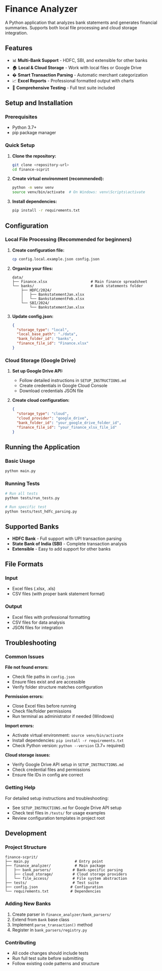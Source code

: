 # Finance Analyzer

A Python application that analyzes bank statements and generates financial summaries. Supports both local file processing and cloud storage integration.

## Features

- 📊 **Multi-Bank Support** - HDFC, SBI, and extensible for other banks
- 🏠 **Local & Cloud Storage** - Work with local files or Google Drive
- � **Smart Transaction Parsing** - Automatic merchant categorization
- 📈 **Excel Reports** - Professional formatted output with charts
- 🧪 **Comprehensive Testing** - Full test suite included

## Setup and Installation

### Prerequisites
- Python 3.7+
- pip package manager

### Quick Setup

1. **Clone the repository:**
   ```bash
   git clone <repository-url>
   cd finance-scprit
   ```

2. **Create virtual environment (recommended):**
   ```bash
   python -m venv venv
   source venv/bin/activate  # On Windows: venv\Scripts\activate
   ```

3. **Install dependencies:**
   ```bash
   pip install -r requirements.txt
   ```

## Configuration

### Local File Processing (Recommended for beginners)

1. **Create configuration file:**
   ```bash
   cp config.local.example.json config.json
   ```

2. **Organize your files:**
   ```
   data/
   ├── Finance.xlsx                    # Main finance spreadsheet
   └── banks/                          # Bank statements folder
       ├── HDFC/2024/
       │   ├── BankstatementJan.xlsx
       │   └── BankstatementFeb.xlsx
       └── SBI/2024/
           └── BankstatementJan.xlsx
   ```

3. **Update config.json:**
   ```json
   {
     "storage_type": "local",
     "local_base_path": "./data",
     "bank_folder_id": "banks",
     "finance_file_id": "Finance.xlsx"
   }
   ```

### Cloud Storage (Google Drive)

1. **Set up Google Drive API:**
   - Follow detailed instructions in `SETUP_INSTRUCTIONS.md`
   - Create credentials in Google Cloud Console
   - Download credentials JSON file

2. **Create cloud configuration:**
   ```json
   {
     "storage_type": "cloud",
     "cloud_provider": "google_drive",
     "bank_folder_id": "your_google_drive_folder_id",
     "finance_file_id": "your_finance_xlsx_file_id"
   }
   ```

## Running the Application

### Basic Usage
```bash
python main.py
```

### Running Tests
```bash
# Run all tests
python tests/run_tests.py

# Run specific test
python tests/test_hdfc_parsing.py
```

## Supported Banks

- **HDFC Bank** - Full support with UPI transaction parsing
- **State Bank of India (SBI)** - Complete transaction analysis
- **Extensible** - Easy to add support for other banks

## File Formats

### Input
- Excel files (.xlsx, .xls)
- CSV files (with proper bank statement format)

### Output  
- Excel files with professional formatting
- CSV files for data analysis
- JSON files for integration

## Troubleshooting

### Common Issues

**File not found errors:**
- Check file paths in `config.json`
- Ensure files exist and are accessible
- Verify folder structure matches configuration

**Permission errors:**
- Close Excel files before running
- Check file/folder permissions
- Run terminal as administrator if needed (Windows)

**Import errors:**
- Activate virtual environment: `source venv/bin/activate`
- Install dependencies: `pip install -r requirements.txt`
- Check Python version: `python --version` (3.7+ required)

**Cloud storage issues:**
- Verify Google Drive API setup in `SETUP_INSTRUCTIONS.md`
- Check credential files and permissions
- Ensure file IDs in config are correct

### Getting Help

For detailed setup instructions and troubleshooting:
- See `SETUP_INSTRUCTIONS.md` for Google Drive API setup
- Check test files in `/tests/` for usage examples
- Review configuration templates in project root

## Development

### Project Structure
```
finance-scprit/
├── main.py                     # Entry point
├── finance_analyzer/           # Main package
│   ├── bank_parsers/          # Bank-specific parsing
│   ├── cloud_storage/         # Cloud storage providers  
│   └── file_access/           # File system abstraction
├── tests/                     # Test suite
├── config.json               # Configuration
└── requirements.txt          # Dependencies
```

### Adding New Banks
1. Create parser in `finance_analyzer/bank_parsers/`
2. Extend from `Bank` base class
3. Implement `parse_transaction()` method
4. Register in `bank_parsers/registry.py`

### Contributing
- All code changes should include tests
- Run full test suite before submitting
- Follow existing code patterns and structure
